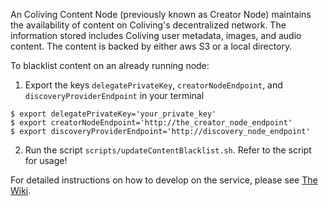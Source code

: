 An Coliving Content Node (previously known as Creator Node) maintains the availability of content on Coliving's decentralized network. The information stored includes Coliving user metadata, images, and audio content. The content is backed by either aws S3 or a local directory.

To blacklist content on an already running node:
1. Export the keys `delegatePrivateKey`, `creatorNodeEndpoint`, and `discoveryProviderEndpoint` in your terminal
```
$ export delegatePrivateKey='your_private_key'
$ export creatorNodeEndpoint='http://the_creator_node_endpoint'
$ export discoveryProviderEndpoint='http://discovery_node_endpoint'
```
2. Run the script `scripts/updateContentBlacklist.sh`. Refer to the script for usage!

For detailed instructions on how to develop on the service, please see [The Wiki](https://github.com/AudiusProject/audius-protocol/wiki/Creator-Node-%E2%80%90-How-to-run).